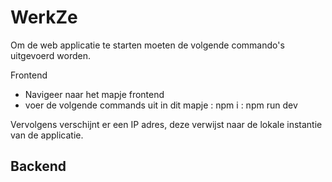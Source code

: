 # WerkZe

Om de web applicatie te starten moeten de volgende commando's uitgevoerd worden.

Frontend 
- Navigeer naar het mapje frontend
- voer de volgende commands uit in dit mapje 
: npm i 
: npm run dev

Vervolgens verschijnt er een IP adres, deze verwijst naar de lokale instantie van de applicatie.


Backend 
- 
